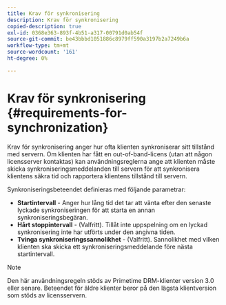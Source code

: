 ```yaml
---
title: Krav för synkronisering
description: Krav för synkronisering
copied-description: true
exl-id: 0368e363-893f-4b51-a317-00791d0ab54f
source-git-commit: be43bbbd1051886c8979ff590a3197b2a7249b6a
workflow-type: tm+mt
source-wordcount: '161'
ht-degree: 0%

---
```


# Krav för synkronisering {#requirements-for-synchronization}

Krav för synkronisering anger hur ofta klienten synkroniserar sitt tillstånd med servern. Om klienten har fått en out-of-band-licens (utan att någon licensserver kontaktas) kan användningsreglerna ange att klienten måste skicka synkroniseringsmeddelanden till servern för att synkronisera klientens säkra tid och rapportera klientens tillstånd till servern.

Synkroniseringsbeteendet definieras med följande parametrar:

* **Startintervall** - Anger hur lång tid det tar att vänta efter den senaste lyckade synkroniseringen för att starta en annan synkroniseringsbegäran.
* **Hårt stoppintervall** - (Valfritt). Tillåt inte uppspelning om en lyckad synkronisering inte har utförts under den angivna tiden.
* **Tvinga synkroniseringssannolikhet** - (Valfritt). Sannolikhet med vilken klienten ska skicka ett synkroniseringsmeddelande före nästa startintervall.

>[!NOTE]
>
>Den här användningsregeln stöds av Primetime DRM-klienter version 3.0 eller senare. Beteendet för äldre klienter beror på den lägsta klientversion som stöds av licensservern.
